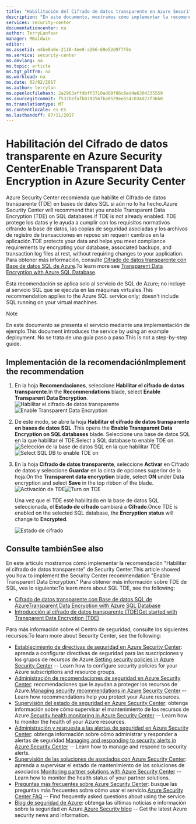 ```yaml
---
title: "Habilitación del Cifrado de datos transparente en Azure Security Center | Microsoft Docs"
description: "En este documento, mostramos cómo implementar la recomendación **Habilitar el Cifrado de datos transparente** del Azure Security Center."
services: security-center
documentationcenter: na
author: TerryLanfear
manager: MBaldwin
editor: 
ms.assetid: e4be8a0e-2118-4ee9-a266-69e52d9f7f8e
ms.service: security-center
ms.devlang: na
ms.topic: article
ms.tgt_pltfrm: na
ms.workload: na
ms.date: 02/02/2017
ms.author: terrylan
ms.openlocfilehash: 2a2963affdbff3710ad08f86c6ed4e6304335559
ms.sourcegitcommit: f537befafb079256fba0529ee554c034d73f36b0
ms.translationtype: MT
ms.contentlocale: es-ES
ms.lasthandoff: 07/11/2017
---
```

# <a name="enable-transparent-data-encryption-in-azure-security-center"></a><span data-ttu-id="16731-103">Habilitación del Cifrado de datos transparente en Azure Security Center</span><span class="sxs-lookup"><span data-stu-id="16731-103">Enable Transparent Data Encryption in Azure Security Center</span></span>
<span data-ttu-id="16731-104">Azure Security Center recomienda que habilite el Cifrado de datos transparente (TDE) en bases de datos SQL si aún no lo ha hecho.</span><span class="sxs-lookup"><span data-stu-id="16731-104">Azure Security Center will recommend that you enable Transparent Data Encryption (TDE) on SQL databases if TDE is not already enabled.</span></span> <span data-ttu-id="16731-105">TDE protege los datos y le ayuda a cumplir con los requisitos normativos cifrando la base de datos, las copias de seguridad asociadas y los archivos de registro de transacciones en reposo sin requerir cambios en la aplicación.</span><span class="sxs-lookup"><span data-stu-id="16731-105">TDE protects your data and helps you meet compliance requirements by encrypting your database, associated backups, and transaction log files at rest, without requiring changes to your application.</span></span> <span data-ttu-id="16731-106">Para obtener más información, consulte [Cifrado de datos transparente con Base de datos SQL de Azure](https://msdn.microsoft.com/library/dn948096).</span><span class="sxs-lookup"><span data-stu-id="16731-106">To learn more see [Transparent Data Encryption with Azure SQL Database](https://msdn.microsoft.com/library/dn948096).</span></span>

<span data-ttu-id="16731-107">Esta recomendación se aplica solo al servicio de SQL de Azure; no incluye al servicio SQL que se ejecuta en las máquinas virtuales.</span><span class="sxs-lookup"><span data-stu-id="16731-107">This recommendation applies to the Azure SQL service only; doesn't include SQL running on your virtual machines.</span></span>

> [!NOTE]
> <span data-ttu-id="16731-108">En este documento se presenta el servicio mediante una implementación de ejemplo.</span><span class="sxs-lookup"><span data-stu-id="16731-108">This document introduces the service by using an example deployment.</span></span>  <span data-ttu-id="16731-109">No se trata de una guía paso a paso.</span><span class="sxs-lookup"><span data-stu-id="16731-109">This is not a step-by-step guide.</span></span>
>
>

## <a name="implement-the-recommendation"></a><span data-ttu-id="16731-110">Implementación de la recomendación</span><span class="sxs-lookup"><span data-stu-id="16731-110">Implement the recommendation</span></span>
1. <span data-ttu-id="16731-111">En la hoja **Recomendaciones**, seleccione **Habilitar el cifrado de datos transparente**.</span><span class="sxs-lookup"><span data-stu-id="16731-111">In the **Recommendations** blade, select **Enable Transparent Data Encryption**.</span></span>
   <span data-ttu-id="16731-112">![Habilitar el cifrado de datos transparente][1]</span><span class="sxs-lookup"><span data-stu-id="16731-112">![Enable Transparent Data Encryption][1]</span></span>
2. <span data-ttu-id="16731-113">De este modo, se abre la hoja **Habilitar el cifrado de datos transparente en bases de datos SQL** .</span><span class="sxs-lookup"><span data-stu-id="16731-113">This opens the **Enable Transparent Data Encryption on SQL databases** blade.</span></span> <span data-ttu-id="16731-114">Seleccione una base de datos SQL en la que habilitar el TDE.</span><span class="sxs-lookup"><span data-stu-id="16731-114">Select a SQL database to enable TDE on.</span></span>
   <span data-ttu-id="16731-115">![Selección de la base de datos SQL en la que habilitar TDE][2]</span><span class="sxs-lookup"><span data-stu-id="16731-115">![Select SQL DB to enable TDE on][2]</span></span>
3. <span data-ttu-id="16731-116">En la hoja **Cifrado de datos transparente**, seleccione **Activar** en Cifrado de datos y seleccione **Guardar** en la cinta de opciones superior de la hoja.</span><span class="sxs-lookup"><span data-stu-id="16731-116">On the **Transparent data encryption** blade, select **ON** under Data encryption and select **Save** in the top ribbon of the blade.</span></span>
   <span data-ttu-id="16731-117">![Activación de TDE][3]</span><span class="sxs-lookup"><span data-stu-id="16731-117">![Turn on TDE][3]</span></span>

   <span data-ttu-id="16731-118">Una vez que el TDE esté habilitado en la base de datos SQL seleccionada, el **Estado de cifrado** cambiará a **Cifrado**.</span><span class="sxs-lookup"><span data-stu-id="16731-118">Once TDE is enabled on the selected SQL database, the **Encryption status** will change to **Encrypted**.</span></span>    

   ![Estado de cifrado][4]

## <a name="see-also"></a><span data-ttu-id="16731-120">Consulte también</span><span class="sxs-lookup"><span data-stu-id="16731-120">See also</span></span>
<span data-ttu-id="16731-121">En este artículo mostramos cómo implementar la recomendación "Habilitar el cifrado de datos transparente" de Security Center.</span><span class="sxs-lookup"><span data-stu-id="16731-121">This article showed you how to implement the Security Center recommendation "Enable Transparent Data Encryption."</span></span> <span data-ttu-id="16731-122">Para obtener más información sobre TDE de SQL, vea lo siguiente:</span><span class="sxs-lookup"><span data-stu-id="16731-122">To learn more about SQL TDE, see the following:</span></span>

* [<span data-ttu-id="16731-123">Cifrado de datos transparente con Base de datos SQL de Azure</span><span class="sxs-lookup"><span data-stu-id="16731-123">Transparent Data Encryption with Azure SQL Database</span></span>](https://msdn.microsoft.com/library/dn948096)
* [<span data-ttu-id="16731-124">Introducción al cifrado de datos transparente (TDE)</span><span class="sxs-lookup"><span data-stu-id="16731-124">Get started with Transparent Data Encryption (TDE)</span></span>](../sql-data-warehouse/sql-data-warehouse-encryption-tde.md)

<span data-ttu-id="16731-125">Para más información sobre el Centro de seguridad, consulte los siguientes recursos:</span><span class="sxs-lookup"><span data-stu-id="16731-125">To learn more about Security Center, see the following:</span></span>

* <span data-ttu-id="16731-126">[Establecimiento de directivas de seguridad en Azure Security Center](security-center-policies.md): aprenda a configurar directivas de seguridad para las suscripciones y los grupos de recursos de Azure.</span><span class="sxs-lookup"><span data-stu-id="16731-126">[Setting security policies in Azure Security Center](security-center-policies.md) -- Learn how to configure security policies for your Azure subscriptions and resource groups.</span></span>
* <span data-ttu-id="16731-127">[Administración de recomendaciones de seguridad en Azure Security Center](security-center-recommendations.md): recomendaciones que le ayudan a proteger los recursos de Azure.</span><span class="sxs-lookup"><span data-stu-id="16731-127">[Managing security recommendations in Azure Security Center](security-center-recommendations.md) -- Learn how recommendations help you protect your Azure resources.</span></span>
* <span data-ttu-id="16731-128">[Supervisión del estado de seguridad en Azure Security Center](security-center-monitoring.md): obtenga información sobre cómo supervisar el mantenimiento de los recursos de Azure.</span><span class="sxs-lookup"><span data-stu-id="16731-128">[Security health monitoring in Azure Security Center](security-center-monitoring.md) -- Learn how to monitor the health of your Azure resources.</span></span>
* <span data-ttu-id="16731-129">[Administración y respuesta a las alertas de seguridad en Azure Security Center](security-center-managing-and-responding-alerts.md): obtenga información sobre cómo administrar y responder a alertas de seguridad.</span><span class="sxs-lookup"><span data-stu-id="16731-129">[Managing and responding to security alerts in Azure Security Center](security-center-managing-and-responding-alerts.md) -- Learn how to manage and respond to security alerts.</span></span>
* <span data-ttu-id="16731-130">[Supervisión de las soluciones de asociados con Azure Security Center](security-center-partner-solutions.md): aprenda a supervisar el estado de mantenimiento de las soluciones de asociados.</span><span class="sxs-lookup"><span data-stu-id="16731-130">[Monitoring partner solutions with Azure Security Center](security-center-partner-solutions.md) -- Learn how to monitor the health status of your partner solutions.</span></span>
* <span data-ttu-id="16731-131">[Preguntas más frecuentes sobre Azure Security Center](security-center-faq.md): busque las preguntas más frecuentes sobre cómo usar el servicio.</span><span class="sxs-lookup"><span data-stu-id="16731-131">[Azure Security Center FAQ](security-center-faq.md) -- Find frequently asked questions about using the service.</span></span>
* <span data-ttu-id="16731-132">[Blog de seguridad de Azure](http://blogs.msdn.com/b/azuresecurity/): obtenga las últimas noticias e información sobre la seguridad en Azure.</span><span class="sxs-lookup"><span data-stu-id="16731-132">[Azure Security blog](http://blogs.msdn.com/b/azuresecurity/) -- Get the latest Azure security news and information.</span></span>

<!--Image references-->
[1]: ./media/security-center-enable-tde-on-sql-databases/enable-tde.png
[2]:./media/security-center-enable-tde-on-sql-databases/transparent-data-encryption-blade.png
[3]: ./media/security-center-enable-tde-on-sql-databases/turn-on-tde.png
[4]: ./media/security-center-enable-tde-on-sql-databases/encrypted.png
